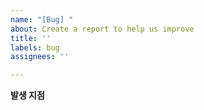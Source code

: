```yaml
---
name: "[Bug] "
about: Create a report to help us improve
title: ''
labels: bug
assignees: ''

---
```


**발생 지점**
